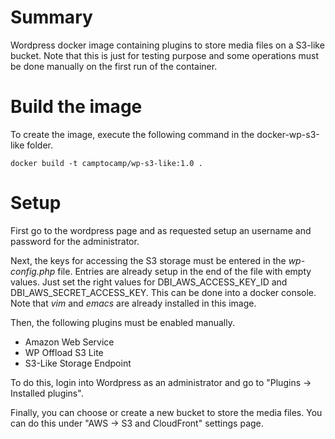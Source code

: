 # Summary

Wordpress docker image containing plugins to store media files on a S3-like bucket.
Note that this is just for testing purpose and some operations must be done
manually on the first run of the container.


# Build the image

To create the image, execute the following command in the docker-wp-s3-like folder.

    docker build -t camptocamp/wp-s3-like:1.0 .


# Setup

First go to the wordpress page and as requested setup an username and password for
the administrator.

Next, the keys for accessing the S3 storage must be entered in the *wp-config.php*
file. Entries are already setup in the end of the file with empty values. Just set
the right values for DBI_AWS_ACCESS_KEY_ID and DBI_AWS_SECRET_ACCESS_KEY. This can
be done into a docker console. Note that *vim* and *emacs* are already installed in
this image.

Then, the following plugins must be enabled manually.

 - Amazon Web Service
 - WP Offload S3 Lite
 - S3-Like Storage Endpoint

To do this, login into Wordpress as an administrator and go to "Plugins -> Installed plugins".

Finally, you can choose or create a new bucket to store the media files. You can do
this under "AWS -> S3 and CloudFront" settings page.
